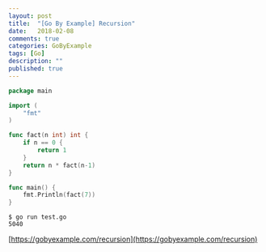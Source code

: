 ```yaml
---
layout: post
title:  "[Go By Example] Recursion"
date:   2018-02-08
comments: true
categories: GoByExample
tags: [Go]
description: ""
published: true
---
```


```go
package main

import (
	"fmt"
)

func fact(n int) int {
	if n == 0 {
		return 1
	}
	return n * fact(n-1)
}

func main() {
	fmt.Println(fact(7))
}
```

```
$ go run test.go
5040
```

[https://gobyexample.com/recursion](https://gobyexample.com/recursion)
